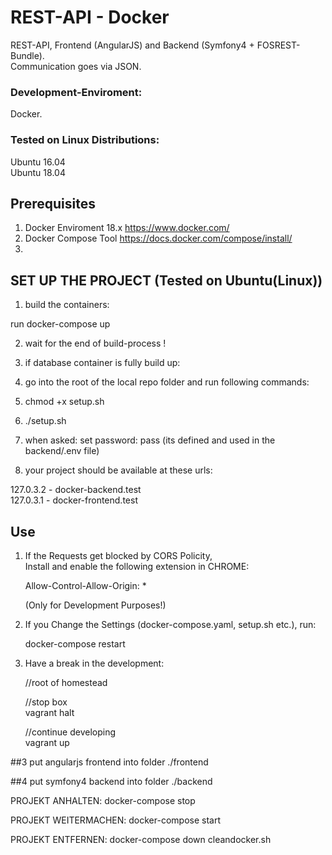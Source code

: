 # REST-API - Docker

REST-API, Frontend (AngularJS) and Backend (Symfony4 + FOSREST-Bundle).  
Communication goes via JSON.  

### Development-Enviroment:  
Docker.  
  
### Tested on Linux Distributions:  
Ubuntu 16.04  
Ubuntu 18.04  


## Prerequisites

1. Docker Enviroment 18.x <https://www.docker.com/>  
2. Docker Compose Tool  <https://docs.docker.com/compose/install/>
3. 
  

## SET UP THE PROJECT (Tested on Ubuntu(Linux))

1. build the containers:  
  
  run docker-compose up  

2. wait for the end of build-process !
  
3. if database container is fully build up:  
  1. go into the root of the local repo folder and run following commands:
  2. chmod +x setup.sh
  3. ./setup.sh  
  4. when asked: set password: pass (its defined and used in the backend/.env file)
 
4. your project should be available at these urls:  
  
  127.0.3.2  - docker-backend.test  
  127.0.3.1 - docker-frontend.test  



## Use 

1. If the Requests get blocked by CORS Policity,  
   Install and enable the following extension in CHROME:  

   Allow-Control-Allow-Origin: *  

   (Only for Development Purposes!)

2. If you Change the Settings (docker-compose.yaml, setup.sh etc.), run:  
   
   docker-compose restart

3. Have a break in the development:
  
    //root of homestead 
    
    //stop box  
    vagrant halt
    
    //continue developing  
    vagrant up  



##3 put angularjs frontend into folder ./frontend

##4 put symfony4 backend into folder ./backend

PROJEKT ANHALTEN:
docker-compose stop

PROJEKT WEITERMACHEN:
docker-compose start


PROJEKT ENTFERNEN:
docker-compose down
cleandocker.sh
